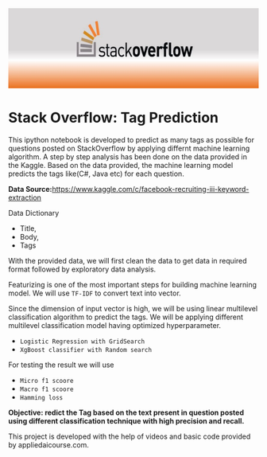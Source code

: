 
<img src='images/img.jpeg'/>

# Stack Overflow: Tag Prediction

This ipython notebook is developed to predict as many tags as possible for questions posted on StackOverflow by applying differnt machine learning algorithm. A step by step analysis has been done on the data provided in the Kaggle. Based on the data provided, the machine learning model predicts the tags like(C#, Java etc) for each question.

<b>Data Source:</b><a href="https://www.kaggle.com/c/facebook-recruiting-iii-keyword-extraction/">https://www.kaggle.com/c/facebook-recruiting-iii-keyword-extraction</a>


Data Dictionary
- Title,
- Body,
- Tags

With the provided data, we will first clean the data to get data in required format followed by exploratory data analysis.

Featurizing is one of the most important steps for building machine learning model. We will use `TF-IDF` to convert text into vector.

Since the dimension of input vector is high, we will be using linear multilevel classification algorithm to predict the tags.
We will be applying different multilevel classification model having optimized hyperparameter.  
- `Logistic Regression with GridSearch`
- `XgBoost classifier with Random search`

For testing the result we will use
- `Micro f1 scoore`
- `Macro f1 scoore`
- `Hamming loss`

__Objective: redict the Tag based on the text present in question posted using different classification technique with high precision and recall.__

This project is developed with the help of videos and basic code provided by appliedaicourse.com.
